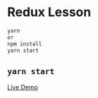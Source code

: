 # Redux Lesson

```sh
yarn
or
npm install
yarn start
```

## `yarn start`

[Live Demo](https://redux-lesson-2020.netlify.com/)
